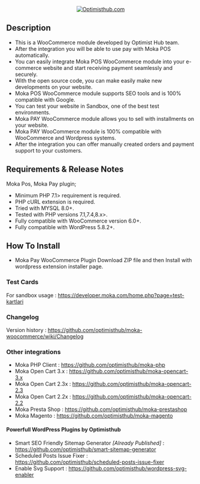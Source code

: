 <p align="center">
  <a href="https://optimisthub.com?ref=github.com&param=moka-woocommerce">
    <img alt="Optimisthub.com" src="https://www.optimisthub.com/cdn/moka/moka-woocommerce-plugin.png">
  </a> 
</p>

## Description

- This is a WooCommerce module developed by Optimist Hub team. 
- After the integration you will be able to use pay with Moka POS automatically.
- You can easily integrate Moka POS WooCommerce module into your e-commerce website and start receiving payment seamlessly and securely. 
- With the open source code, you can make easily make new developments on your website. 
- Moka POS WooCommerce module supports SEO tools and is 100% compatible with Google.
- You can test your website in Sandbox, one of the best test environments.
- Moka PAY WooCommerce module allows you to sell with installments on your website.
- Moka PAY WooCommerce module is 100% compatible with WooCommerce and Wordpress systems. 
- After the integration you can offer manually created orders and payment support to your customers.

## Requirements & Release Notes

Moka Pos, Moka Pay plugin;

- Minimum PHP 7.1> requirement is required.
- PHP cURL extension is required.
- Tried with MYSQL 8.0+.
- Tested with PHP versions 7.1,7.4,8.x>.
- Fully compatible with WooCommerce version 6.0+.
- Fully compatible with WordPress 5.8.2+.

## How To Install

- Moka Pay WooCommerce Plugin Download ZIP file and then Install with wordpress extension installer page.

### Test Cards

For sandbox usage : https://developer.moka.com/home.php?page=test-kartlari

### Changelog 

Version history : https://github.com/optimisthub/moka-woocommerce/wiki/Changelog

### Other integrations

- Moka PHP Client : https://github.com/optimisthub/moka-php 
- Moka Open Cart 3.x : https://github.com/optimisthub/moka-opencart-3.x
- Moka Open Cart 2.3x : https://github.com/optimisthub/moka-opencart-2.3
- Moka Open Cart 2.2x : https://github.com/optimisthub/moka-opencart-2.2
- Moka Presta Shop : https://github.com/optimisthub/moka-prestashop
- Moka Magento : https://github.com/optimisthub/moka-magento

#### Powerfull WordPress Plugins by Optimisthub 

- Smart SEO Friendly Sitemap Generator *[Already Published]* : https://github.com/optimisthub/smart-sitemap-generator
- Scheduled Posts Issue Fixer : https://github.com/optimisthub/scheduled-posts-issue-fixer
- Enable Svg Support : https://github.com/optimisthub/wordpress-svg-enabler